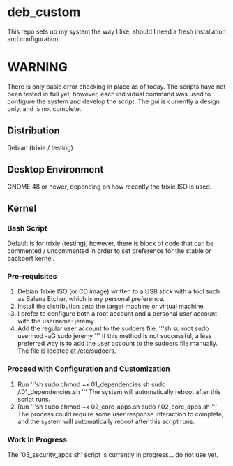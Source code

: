 # deb_custom
This repo sets up my system the way I like, should I need a fresh installation and configuration. 

# WARNING
There is only basic error checking in place as of today. The scripts have not been tested in full yet, however, each 
individual command was used to configure the system and develop the script. The gui is currently a design only, and is
not complete.

## Distribution
Debian (trixie / testing)

## Desktop Environment
GNOME 48 or newer, depending on how recently the trixie ISO is used.

## Kernel
### Bash Script
Default is for trixie (testing), however, there is block of code that can be commented / uncommented in order to set 
preference for the stable or backport kernel.

### Pre-requisites

<ol>
<li>Debian Trixie ISO (or CD image) written to a USB stick with a tool such as Balena Etcher, which is my personal 
preference.</li>
<li>Install the distribution onto the target machine or virtual machine.</li>
<li>I prefer to configure both a root account and a personal user account with the username: jeremy </li>
<li>Add the regular user account to the sudoers file.
'''sh
su root
sudo usermod -aG sudo jeremy
'''
If this method is not successful, a less preferred way is to add the user account to the sudoers file manually. The file is
located at /etc/sudoers.
</li>
</ol>

### Proceed with Configuration and Customization
<ol>
<li>Run
'''sh
sudo chmod +x 01_dependencies.sh
sudo /.01_dependencies.sh
'''
The system will automatically reboot after this script runs.
</li>
<li>Run
'''sh
sudo chmod +x 02_core_apps.sh
sudo /.02_core_apps.sh
'''
The process could require some user response interaction to complete, and the system will automatically reboot after this
script runs.
</li>
</ol>

### Work In Progress
The '03_security_apps.sh' script is currently in progress... do not use yet.